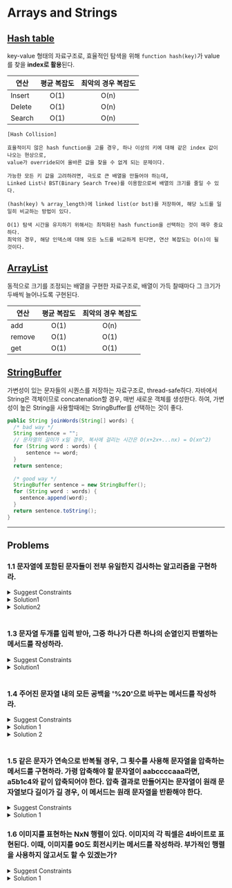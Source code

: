 # Arrays and Strings

## [Hash table](https://en.wikipedia.org/wiki/Hash_table)
key-value 형태의 자료구조로, 효율적인 탐색을 위해 `function hash(key)`가 value를 찾을 **index로 활용**된다.

| 연산 |  평균 복잡도 | 최악의 경우 복잡도 |
|----------|:-------------:|:------:|
| Insert |  O(1) | O(n) |
| Delete |  O(1) | O(n) |
| Search |  O(1) | O(n) |

```
[Hash Collision]

효율적이지 않은 hash function을 고를 경우, 하나 이상의 키에 대해 같은 index 값이 나오는 현상으로, 
value가 override되어 올바른 값을 찾을 수 없게 되는 문제이다.

가능한 모든 키 값을 고려하려면, 극도로 큰 배열을 만들어야 하는데, 
Linked List나 BST(Binary Search Tree)를 이용함으로써 배열의 크기를 줄일 수 있다.

(hash(key) % array_length)에 linked list(or bst)를 저장하여, 해당 노드를 일일히 비교하는 방법이 있다.

O(1) 탐색 시간을 유지하기 위해서는 최적화된 hash function을 선택하는 것이 매우 중요하다. 
최악의 경우, 해당 인덱스에 대해 모든 노드를 비교하게 된다면, 연산 복잡도는 O(n)이 될 것이다.
```


## [ArrayList](https://docs.oracle.com/javase/8/docs/api/java/util/ArrayList.html)
동적으로 크기를 조정되는 배열을 구현한 자료구조로, 배열이 가득 찰때마다 그 크기가 두배씩 늘어나도록 구현된다.

| 연산 |  평균 복잡도 | 최악의 경우 복잡도 |
|----------|:-------------:|:------:|
| add |  O(1) | O(n) |
| remove |  O(1) | O(1) |
| get |  O(1) | O(1) |


## [StringBuffer](https://docs.oracle.com/javase/7/docs/api/java/lang/StringBuffer.html)
가변성이 있는 문자들의 시퀀스를 저장하는 자료구조로, thread-safe하다.
자바에서 String은 객체이므로 concatenation할 경우, 매번 새로운 객체를 생성한다.  하여, 가변성이 높은 String을 사용할때에는 StringBuffer를 선택하는 것이 좋다.
```java
public String joinWords(String[] words) {
  /* bad way */
  String sentence = "";
  // 문자열의 길이가 x일 경우, 복사에 걸리는 시간은 O(x+2x+...nx) = O(xn^2)
  for (String word : words) {
      sentence += word;
  }
  return sentence;
  
  /* good way */
  StringBuffer sentence = new StringBuffer();
  for (String word : words) {
    sentence.append(word);
  }
  return sentence.toString();
}
```

---------------------------
## Problems
### 1.1 문자열에 포함된 문자들이 전부 유일한지 검사하는 알고리즘을 구현하라.
<details>
  <summary>Suggest Constraints</summary>
  
> 인풋의 제약조건은 영소문자이다.
</details>
<details>
 <summary>Solution1</summary>
26개 characters의 출현 여부를 담은 배열을 이용한다.
  
```java
boolean isUnique(char[] input) {
  if (input.length > 26) { return false; }
  boolean[] chars = new boolean[26];
  for(char c : input) {
    int index = c - 'a';
    if(chars[index]) {
      return false;
    }
    chars[index] = true;
  }
  return true;
}
```
| category | complexity |
|----------|:-----:|
|space |O(1)|
|time |O(n)|
</details>
<details>
 <summary>Solution2</summary>
비트연산을 이용한다.
  
```java
boolean isUnique(char[] input) {
  if (input.length > 26) { return false; }
  int checker = 0;
  for(char c : input) {
    int val = c - 'a';
    if ((checker & (1 << val)) > 0) {
      return false;
    }
    checker |= (1 << val);
  }
  return true;
}
```
| category | complexity |
|----------|:-----:|
|space |O(1)|
|time |O(n)|
</details>
<br/>

### 1.3 문자열 두개를 입력 받아, 그중 하나가 다른 하나의 순열인지 판별하는 메서드를 작성하라.
<details>
  <summary>Suggest Constraints</summary>
  
> 인풋의 제약조건은 영소문자이다.
</details>
<details>
 <summary>Solution1</summary>
  26개 characters의 출현 갯수를 담은 배열을 이용한다.
  두 인풋의 길이가 같을 경우, 한 문자의 갯수가 많으면 반드시 다른 한 문자의 갯수가 적다는 논리를 이용한다.

```java
boolean isPermutation(char[] s1, char[] s2) {
  if (s1.legnth != s2.length) { return false; }
  int[] chars = new int[26];
  for(char c1 : s1) {
    chars[c1-'a'] += 1;
  }
  for(char c2 : s2) {
    char[c2-'a'] -= 1;
    if (char[c2-'a'] < 0) {
      return false;
    }
  }
  return true;
}
```
| category | complexity |
|----------|:-----:|
|space |O(1)|
|time |O(n)|
</details>
<br/>

### 1.4 주어진 문자열 내의 모든 공백을 '%20'으로 바꾸는 메서드를 작성하라.
<details>
  <summary>Suggest Constraints</summary> 
  
> 문자열 끝에 추가로 필요한 문자들을 더할 수 있는 충분한 공간이 있다고 가정한다.<br/>
> 공백을 포함한 문자열의 길이도 인자로 주어진다고 가정한다.
</details>
<details>
  <summary>Solution 1</summary>
  
 ```java
String replaceBlank(char[] str, int length) {
  StringBuffer sb = new StringBuffer();
  for(char c : str) {
    String newVal = ' '.equals?(c) ? "%20" : String.valueOf(c);
    sb.append(newVal);
  }
  return sb.toString();
}
```
| category | complexity |
|----------|:-----:|
|space |O(n)|
|time |O(n)|
</details>
<details>
  <summary>Solution 2</summary>
  추가적인 자료구조를 사용하지 않고 풀어보자.
  
```java
String replaceBlank(char[] str, int length) {
  int blankCnt = 0;
  int ep = -1;
  // 1. 치환해야 할 공백 갯수를 구한다.
  for(int i = 0; i < length; ++i) {
    char c = str[i];
    if(' ' == c) {
      if(2 * blankCnt == length - i) {
        ep = i - 1;
        break;
      }
      ++blankCnt;
    }
  }
  // 2. 마지막 치환 공백을 만나면 치환을 시작하자.
  for(int j = ep; j >= 0; --j) {
    if(' ' == str[j]) {
      int point = j + 2 * --blankCnt;
      str[point+2] = '%';
      str[point+1] = '0';
      str[point]   = '2';
    }
    else {
      str[j + 2 * blankCnt] = str[j];
    }
  }
  return String.valueOf(str);
}
```
| category | complexity |
|----------|:-----:|
|space |O(1)|
|time |O(n)|
</details>
<br/>

### 1.5 같은 문자가 연속으로 반복될 경우, 그 횟수를 사용해 문자열을 압축하는 메서드를 구현하라. 가령 압축해야 할 문자열이 aabccccaaa라면, a5b1c4와 같이 압축되어야 한다. 압축 결과로 만들어지는 문자열이 원래 문자열보다 길이가 길 경우, 이 메서드는 원래 문자열을 반환해야 한다.
<details>
  <summary>Suggest Constraints</summary> 
  
> 문자열의 구성은 영소문자로 가정한다.
</details>
<details>
  <summary>Solution 1</summary>
  
 ```java
String compress(char[] str) {
  StringBuffer sb = new StringBuffer();
  int[] chars = new int[26];
  for(char c : str) {
    chars[c-'a'] += 1;
  }
  
  int alphabetCnt = 0;
  for(int i = 0; i < 26; ++i) {
    char alphabet = (char)('a'+i);
    int count = chars[i];
    if (count > 0) {
      ++alphabetCnt;
      sb.append(alphabet);
      sb.append(count);
    }
  }
  return alphabetCnt * 2 > str.length ? String.valueOf(str) : sb.toString();
}
```
| category | complexity |
|----------|:-----:|
|space |O(n)|
|time |O(n)|
</details>

### 1.6 이미지를 표현하는 NxN 행렬이 있다. 이미지의 각 픽셀은 4바이트로 표현된다. 이때, 이미지를 90도 회전시키는 메서드를 작성하라. 부가적인 행렬을 사용하지 않고서도 할 수 있겠는가?
<details>
  <summary>Suggest Constraints</summary> 
  
> 4바이트이므로, int[][]를 인풋으로 취급한다.
</details>
<details>
  <summary>Solution 1</summary>
  
이미지의 각 픽셀이 4바이트라는 것은, 하나의 셀을 int type으로 표현 가능 하다는 것으로 해석할 수 있다.<br/>
행렬의 outer layer 부터 회전 시키면 부가적인 행렬을 사용하지 않아도 된다.<br/>
d를 depth라고 할 때, 0 <= d <= n/2 이며, img[d][d]~img[d][n-d-1]를 회전시키면 된다.<br/>

```
ex)
[ 1, 2, 3 ]    [ 7, 4, 1 ]
[ 4, 5 ,6 ] -> [ 8, 5, 2 ]
[ 7, 8, 9 ]    [ 9, 6, 3 ]
1. img[0][0] -> img[0][2] -> img[2][2] -> img[2][0]
2. img[0][1] -> img[1][2] -> img[2][1] -> img[1][0]
```
  
 ```java
int[][] rotate(int[][] img) {
  final int N = img.length;
  for(int d = 0; d < N/2; ++d) {  // d means depth
    for(int i = d; i < N-d-1; ++i) {
      int tmp = img[d][i];
      img[d][i] = img[N-i-1][d];          // left -> top
      img[N-i-1][d] = img[N-d-1][N-i-1];  // bottom -> left
      img[N-d-1][N-i-1] = img[i][N-d-1];  // right -> bottom
      img[i][N-d-1] = tmp;                // top -> right
    }
  }
  return img;
}
```
| category | complexity |
|----------|:-----:|
|space |O(1)|
|time |O(n^2)|
</details>
